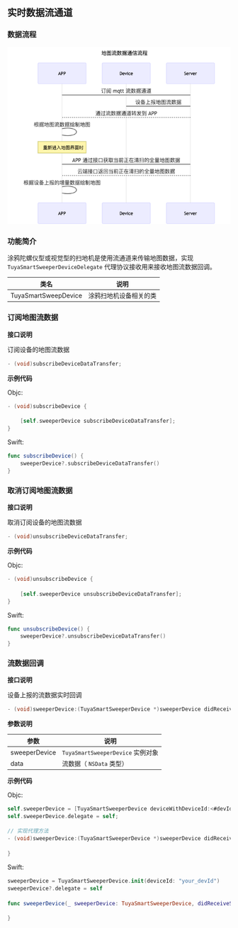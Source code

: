 ##  实时数据流通道

### 数据流程

![MediaCleanRecord](./imgs/MediaCleanRecord.png)

### 功能简介

涂鸦陀螺仪型或视觉型的扫地机是使用流通道来传输地图数据，实现 `TuyaSmartSweeperDeviceDelegate` 代理协议接收用来接收地图流数据回调。

| 类名                 | 说明                   |
| -------------------- | ---------------------- |
| TuyaSmartSweepDevice | 涂鸦扫地机设备相关的类 |

### 订阅地图流数据

**接口说明**

订阅设备的地图流数据

```objective-c
- (void)subscribeDeviceDataTransfer;
```

**示例代码**

Objc:

```objective-c
- (void)subscribeDevice {
    
    [self.sweeperDevice subscribeDeviceDataTransfer];
}
```

Swift:

```swift
func subscribeDevice() {
    sweeperDevice?.subscribeDeviceDataTransfer()
}
```



### 取消订阅地图流数据

**接口说明**

取消订阅设备的地图流数据

```objective-c
- (void)unsubscribeDeviceDataTransfer;
```

**示例代码**

Objc:

```objective-c
- (void)unsubscribeDevice {
    
    [self.sweeperDevice unsubscribeDeviceDataTransfer];
}
```

Swift:

```swift
func unsubscribeDevice() {
    sweeperDevice?.unsubscribeDeviceDataTransfer()
}
```



### 流数据回调

**接口说明**

设备上报的流数据实时回调

```objective-c
- (void)sweeperDevice:(TuyaSmartSweeperDevice *)sweeperDevice didReceiveStreamData:(NSData *)data;
```

**参数说明**

| 参数          | 说明                              |
| ------------- | --------------------------------- |
| sweeperDevice | `TuyaSmartSweeperDevice` 实例对象 |
| data          | 流数据（ `NSData` 类型）          |

**示例代码**

Objc:

```objective-c
self.sweeperDevice = [TuyaSmartSweeperDevice deviceWithDeviceId:<#devId#>];
self.sweeperDevice.delegate = self;

// 实现代理方法
- (void)sweeperDevice:(TuyaSmartSweeperDevice *)sweeperDevice didReceiveStreamData:(NSData *)data {
  
}
```

Swift:

```swift
sweeperDevice = TuyaSmartSweeperDevice.init(deviceId: "your_devId")
sweeperDevice?.delegate = self

func sweeperDevice(_ sweeperDevice: TuyaSmartSweeperDevice, didReceiveStreamData data: Data) {
        
}
```

